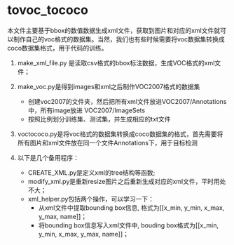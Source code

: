 # tovoc_tococo
本文件主要基于bbox的数值数据生成xml文件，获取到图片和对应的xml文件就可以制作自己的voc格式的数据集。当然，我们也有些时候需要将voc数据集转换成coco数据集格式，用于代码的训练。

1. make_xml_file.py 是读取csv格式的bbox标注数据，生成VOC格式的xml文件；
2. make_voc.py是得到images和xml之后制作VOC2007格式的数据集
	- 创建voc2007的文件夹，然后把所有xml文件放进VOC2007/Annotations中，所有image放进					            VOC2007/ImageSets
	- 按照比例划分训练集、测试集，并生成相应的txt文件
3. voctococo.py是将voc格式的数据集转换成coco数据集的格式，首先需要将所有图片和xml文件放在同一个文件Annotations下，用于目标检测

4. 以下是几个备用程序：
	- CREATE_XML.py是定义xml的tree结构等函数;
	- modify_xml.py是重新resize图片之后重新生成对应的xml文件，平时用处不大；
	- xml_helper.py包括两个操作，可以学习一下：
		- 从xml文件中提取bounding box信息, 格式为[[x_min, y_min, x_max, y_max, name]]；
		- 将bounding box信息写入xml文件中, bouding box格式为[[x_min, y_min, x_max, y_max, name]]；
